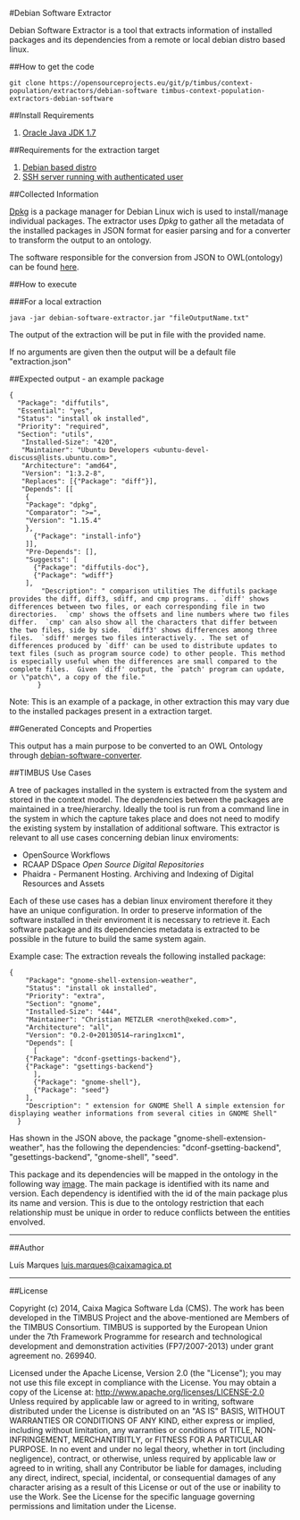 #Debian Software Extractor

Debian Software Extractor is a tool that extracts information of installed packages and its dependencies from a remote or local debian distro based linux.


##How to get the code

	git clone https://opensourceprojects.eu/git/p/timbus/context-population/extractors/debian-software timbus-context-population-extractors-debian-software 


##Install Requirements

1. [Oracle Java JDK 1.7](http://www.oracle.com/technetwork/java/javase/downloads/index.html)

##Requirements for the extraction target

1. [Debian based distro](http://en.wikipedia.org/wiki/list_of_Linux_distributions#Debian-based)
2. [SSH server running with authenticated user](http://www.cyberciti.biz/faq/how-to-installing-and-using-ssh-client-server-in-linux/)

##Collected Information

[Dpkg](http://en.wikipedia.org/wiki/Dpkg) is a package manager for Debian Linux wich is used to install/manage individual packages. The extractor uses *Dpkg* to gather all the metadata of the installed packages in JSON format for easier parsing and for a converter to transform the output to an ontology.

The software responsible for the conversion from JSON to OWL(ontology) can be found [here](https://opensourceprojects.eu/p/timbus/context-model/converters/json-xml/deb-converter/).

##How to execute

###For a local extraction

	java -jar debian-software-extractor.jar "fileOutputName.txt"

The output of the extraction will be put in file with the provided name.

If no arguments are given then the output will be a default file "extraction.json"

##Expected output - an example package

	{
  	  "Package": "diffutils",
 	  "Essential": "yes",
	  "Status": "install ok installed",
   	  "Priority": "required",
   	  "Section": "utils",
	   "Installed-Size": "420",
	   "Maintainer": "Ubuntu Developers <ubuntu-devel-discuss@lists.ubuntu.com>",
	   "Architecture": "amd64",
	   "Version": "1:3.2-8",
	   "Replaces": [{"Package": "diff"}],
	   "Depends": [[
	    {
		"Package": "dpkg",
		"Comparator": ">=",
		"Version": "1.15.4"
	    },
	      {"Package": "install-info"}
	    ]],
	    "Pre-Depends": [],
	    "Suggests": [
	      {"Package": "diffutils-doc"},
	      {"Package": "wdiff"}
	    ],
            "Description": " comparison utilities The diffutils package provides the diff, diff3, sdiff, and cmp programs. . `diff' shows differences between two files, or each corresponding file in two directories.  `cmp' shows the offsets and line numbers where two files differ.  `cmp' can also show all the characters that differ between the two files, side by side.  `diff3' shows differences among three files.  `sdiff' merges two files interactively. . The set of differences produced by `diff' can be used to distribute updates to text files (such as program source code) to other people. This method is especially useful when the differences are small compared to the complete files.  Given `diff' output, the `patch' program can update, or \"patch\", a copy of the file."
           }

Note: This is an example of a package, in other extraction this may vary due to the installed packages present in a extraction target.

##Generated Concepts and Properties

This output has a main purpose to be converted to an OWL Ontology through [debian-software-converter](https://opensourceprojects.eu/p/timbus/context-model/converters/json-xml/deb-converter/).

##TIMBUS Use Cases

A tree of packages installed in the system is extracted from the system and stored in the context model. The dependencies between the packages are maintained in a tree/hierarchy. Ideally the tool is run from a command line in the system in which the capture takes place and does not need to modify the existing system by installation of additional software. This extractor is relevant to all use cases concerning debian linux enviroments:

- OpenSource Workflows
- RCAAP DSpace *Open Source Digital Repositories*
- Phaidra - Permanent Hosting. Archiving and Indexing of Digital Resources and Assets

Each of these use cases has a debian linux enviroment therefore it they have an unique configuration. In order to preserve information of the software installed in their enviroment it is necessary to retrieve it. Each software package and its dependencies metadata is extracted to be possible in the future to build the same system again.

Example case:
The extraction reveals the following installed package:

	{
	    "Package": "gnome-shell-extension-weather",
	    "Status": "install ok installed",
	    "Priority": "extra",
	    "Section": "gnome",
	    "Installed-Size": "444",
	    "Maintainer": "Christian METZLER <neroth@xeked.com>",
	    "Architecture": "all",
	    "Version": "0.2-0+20130514~raring1xcm1",
	    "Depends": [
	      [
		{"Package": "dconf-gsettings-backend"},
		{"Package": "gsettings-backend"}
	      ],
	      {"Package": "gnome-shell"},
	      {"Package": "seed"}
	    ],
	    "Description": " extension for GNOME Shell A simple extension for displaying weather informations from several cities in GNOME Shell"
	  }

Has shown in the JSON above, the package "gnome-shell-extension-weather", has the following the dependencies: "dconf-gsetting-backend", "gesettings-backend", "gnome-shell", "seed".

This package and its dependencies will be mapped in the ontology in the following way [image](http://imgur.com/PM322BN). The main package is identified with its name and version. Each dependency is identified with the id of the main package plus its name and version. This is due to the ontology restriction that each relationship must be unique in order to reduce conflicts between the entities envolved.

---

##Author

Luís Marques <luis.marques@caixamagica.pt>

---

##License

Copyright (c) 2014, Caixa Magica Software Lda (CMS).
The work has been developed in the TIMBUS Project and the above-mentioned are Members of the TIMBUS Consortium.
TIMBUS is supported by the European Union under the 7th Framework Programme for research and technological development and demonstration activities (FP7/2007-2013) under grant agreement no. 269940.

Licensed under the Apache License, Version 2.0 (the "License"); you may not use this file except in compliance with the License. You may obtain a copy of the License at:   http://www.apache.org/licenses/LICENSE-2.0 Unless required by applicable law or agreed to in writing, software distributed under the License is distributed on an "AS IS" BASIS, WITHOUT WARRANTIES OR CONDITIONS OF ANY KIND, either express or implied, including without limitation, any warranties or conditions of TITLE, NON-INFRINGEMENT, MERCHANTIBITLY, or FITNESS FOR A PARTICULAR PURPOSE. In no event and under no legal theory, whether in tort (including negligence), contract, or otherwise, unless required by applicable law or agreed to in writing, shall any Contributor be liable for damages, including any direct, indirect, special, incidental, or consequential damages of any character arising as a result of this License or out of the use or inability to use the Work.
See the License for the specific language governing permissions and limitation under the License.

